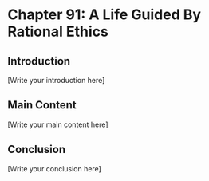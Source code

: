 # Chapter 91: A Life Guided By Rational Ethics

## Introduction

[Write your introduction here]

## Main Content

[Write your main content here]

## Conclusion

[Write your conclusion here]